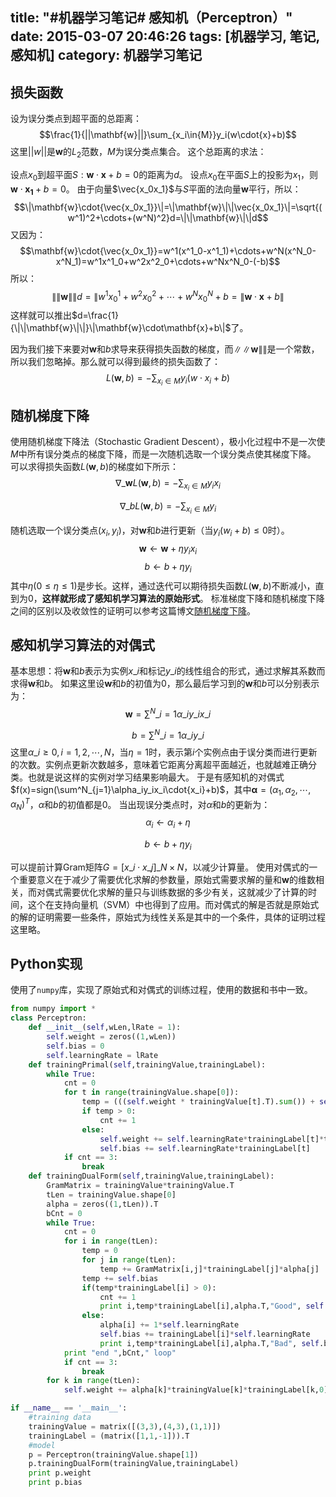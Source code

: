 title: "#机器学习笔记# 感知机（Perceptron）"
date: 2015-03-07 20:46:26
tags: [机器学习, 笔记, 感知机]
category: 机器学习笔记
---

## 损失函数
设为误分类点到超平面的总距离：$$\frac{1}{||\mathbf{w}||}\sum_{x_i\in{M}}y_i(w\cdot{x}+b)$$这里$||w||$是$\mathbf{w}$的$L_2$范数，$M$为误分类点集合。
这个总距离的求法：

设点$x_0$到超平面$S:\mathbf{w}\cdot\mathbf{x}+b=0$的距离为$d$。
设点$x_0$在平面$S$上的投影为$x_1$，则$\mathbf{w}\cdot\mathbf{x_1}+b=0$。
由于向量$\vec{x_0x_1}$与$S$平面的法向量$\mathbf{w}$平行，所以：
$$\|\mathbf{w}\cdot{\vec{x_0x_1}}\|=\|\mathbf{w}\|\|\vec{x_0x_1}\|=\sqrt{(w^1)^2+\cdots+(w^N)^2}d=\|\|\mathbf{w}\|\|d$$
又因为：
$$\mathbf{w}\cdot{\vec{x_0x_1}}=w^1(x^1_0-x^1_1)+\cdots+w^N(x^N_0-x^N_1)=w^1x^1_0+w^2x^2_0+\cdots+w^Nx^N_0-(-b)$$
所以：
$$\|\|\mathbf{w}\|\|d=\|w^1x^1_0+w^2x^2_0+\cdots+w^Nx^N_0+b=\|\mathbf{w}\cdot\mathbf{x}+b\|$$
这样就可以推出$d=\frac{1}{\|\|\mathbf{w}\|\|}\|\mathbf{w}\cdot\mathbf{x}+b\|$了。

因为我们接下来要对$\mathbf{w}$和$b$求导来获得损失函数的梯度，而$\|\|\mathbf{w}\|\|$是一个常数，所以我们忽略掉。那么就可以得到最终的损失函数了：
$$L(\mathbf{w},b)=-\sum_{x_i\in{M}}y_i(w\cdot{x_i}+b)$$
<!-- more  -->

## 随机梯度下降

使用随机梯度下降法（Stochastic Gradient Descent），极小化过程中不是一次使$M$中所有误分类点的梯度下降，而是一次随机选取一个误分类点使其梯度下降。
可以求得损失函数$L(\mathbf{w},b)$的梯度如下所示：
$$\nabla\_\mathbf{w}L(\mathbf{w},b)=-\sum_{x_i\in{M}}y_ix_i$$

$$\nabla\_bL(\mathbf{w},b)=-\sum_{x_i\in{M}}{y_i}$$

随机选取一个误分类点$(x_i,y_i)$，对$\mathbf{w}$和$b$进行更新（当$y_i(w_i+b)\le0$时）。
$$\mathbf{w}\longleftarrow\mathbf{w}+\eta{y_ix_i}$$$$b\longleftarrow{b+\eta{y_i}}$$
其中$\eta(0\le\eta\leq1)$是步长。这样，通过迭代可以期待损失函数$L(\mathbf{w},b)$不断减小，直到为0，**这样就形成了感知机学习算法的原始形式**。
标准梯度下降和随机梯度下降之间的区别以及收敛性的证明可以参考这篇博文[随机梯度下降](http://murongxixi.is-programmer.com/posts/40163.html)。

## 感知机学习算法的对偶式
基本思想：将$\mathbf{w}$和$b$表示为实例$x\_i$和标记$y\_i$的线性组合的形式，通过求解其系数而求得$\mathbf{w}$和$b$。
如果这里设$\mathbf{w}$和$b$的初值为$0$，那么最后学习到的$\mathbf{w}$和$b$可以分别表示为：
$$\mathbf{w}=\sum^N\_{i=1}\alpha\_iy\_ix\_i$$

$$b=\sum^N\_{i=1}\alpha\_iy\_i$$
这里$\alpha\_i\geq0,i=1,2,\cdots,N$，当$\eta=1$时，表示第$i$个实例点由于误分类而进行更新的次数。实例点更新次数越多，意味着它距离分离超平面越近，也就越难正确分类。也就是说这样的实例对学习结果影响最大。
于是有感知机的对偶式$f(x)=sign(\sum^N_{j=1}\alpha_iy_ix_i\cdot{x_i}+b)$，其中$\mathbf{\alpha}=(\alpha_1,\alpha_2,\cdots,\alpha_N)^T$，$\alpha$和$b$的初值都是$0$。
当出现误分类点时，对$\alpha$和$b$的更新为：
$$\alpha_i\longleftarrow\alpha_i+\eta$$

$$b\longleftarrow{b}+\eta{y_i}$$

可以提前计算Gram矩阵$G=[x\_i\cdot{x\_j}]\_{N\times{N}}$，以减少计算量。
使用对偶式的一个重要意义在于减少了需要优化求解的参数量，原始式需要求解的量和$\mathbf{w}$的维数相关，而对偶式需要优化求解的量只与训练数据的多少有关，这就减少了计算的时间，这个在支持向量机（SVM）中也得到了应用。而对偶式的解是否就是原始式的解的证明需要一些条件，原始式为线性关系是其中的一个条件，具体的证明过程这里略。

## Python实现
使用了`numpy`库，实现了原始式和对偶式的训练过程，使用的数据和书中一致。

```Python
from numpy import *
class Perceptron:
    def __init__(self,wLen,lRate = 1):
        self.weight = zeros((1,wLen))
        self.bias = 0
        self.learningRate = lRate
    def trainingPrimal(self,trainingValue,trainingLabel):
        while True:
            cnt = 0
            for t in range(trainingValue.shape[0]):
                temp = (((self.weight * trainingValue[t].T).sum()) + self.bias)*trainingLabel[t]
                if temp > 0:
                    cnt += 1
                else:
                    self.weight += self.learningRate*trainingLabel[t]*trainingValue[t]
                    self.bias += self.learningRate*trainingLabel[t]
            if cnt == 3:
                break
    def trainingDualForm(self,trainingValue,trainingLabel):
        GramMatrix = trainingValue*trainingValue.T
        tLen = trainingValue.shape[0]
        alpha = zeros((1,tLen)).T
        bCnt = 0
        while True:
            cnt = 0
            for i in range(tLen):
                temp = 0
                for j in range(tLen):
                    temp += GramMatrix[i,j]*trainingLabel[j]*alpha[j]
                temp += self.bias
                if(temp*trainingLabel[i] > 0):
                    cnt += 1
                    print i,temp*trainingLabel[i],alpha.T,"Good", self.bias
                else:
                    alpha[i] += 1*self.learningRate
                    self.bias += trainingLabel[i]*self.learningRate
                    print i,temp*trainingLabel[i],alpha.T,"Bad", self.bias
            print "end ",bCnt," loop"
            if cnt == 3:
                break
        for k in range(tLen):
            self.weight += alpha[k]*trainingValue[k]*trainingLabel[k,0]

if __name__ == '__main__':
    #training data
    trainingValue = matrix([(3,3),(4,3),(1,1)])
    trainingLabel = (matrix([1,1,-1])).T
    #model
    p = Perceptron(trainingValue.shape[1])
    p.trainingDualForm(trainingValue,trainingLabel)
    print p.weight
    print p.bias
```
